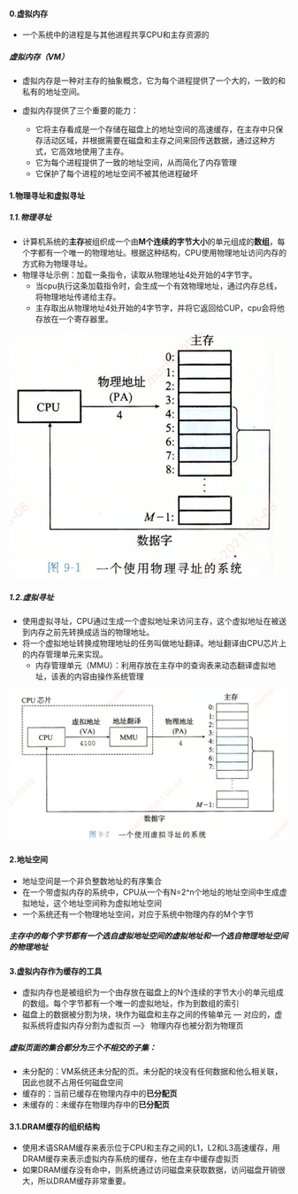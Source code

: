 #### 0.虚拟内存

- 一个系统中的进程是与其他进程共享CPU和主存资源的

##### 虚拟内存（VM）

- 虚拟内存是一种对主存的抽象概念，它为每个进程提供了一个大的，一致的和私有的地址空间。

- 虚拟内存提供了三个重要的能力：
  - 它将主存看成是一个存储在磁盘上的地址空间的高速缓存，在主存中只保存活动区域，并根据需要在磁盘和主存之间来回传送数据，通过这种方式，它高效地使用了主存。
  - 它为每个进程提供了一致的地址空间，从而简化了内存管理
  - 它保护了每个进程的地址空间不被其他进程破坏

#### 1.物理寻址和虚拟寻址

##### 1.1.物理寻址

- 计算机系统的**主存**被组织成一个由**M个连续的字节大小**的单元组成的**数组**，每个字都有一个唯一的物理地址。根据这种结构，CPU使用物理地址访问内存的方式称为物理寻址。
- 物理寻址示例：加载一条指令，读取从物理地址4处开始的4字节字。
  - 当cpu执行这条加载指令时，会生成一个有效物理地址，通过内存总线，将物理地址传递给主存。
  - 主存取出从物理地址4处开始的4字节字，并将它返回给CUP，cpu会将他存放在一个寄存器里。

![01.物理寻址](./res/01.物理寻址.png)

##### 1.2.虚拟寻址

- 使用虚拟寻址，CPU通过生成一个虚拟地址来访问主存，这个虚拟地址在被送到内存之前先转换成适当的物理地址。
- 将一个虚拟地址转换成物理地址的任务叫做地址翻译。地址翻译由CPU芯片上的内存管理单元来实现。
  - 内存管理单元（MMU）：利用存放在主存中的查询表来动态翻译虚拟地址，该表的内容由操作系统管理

![02.虚拟寻址](./res/02.虚拟寻址.png)

#### 2.地址空间

- 地址空间是一个非负整数地址的有序集合
- 在一个带虚拟内存的系统中，CPU从一个有N=2^n个地址的地址空间中生成虚拟地址，这个地址空间称为虚拟地址空间
- 一个系统还有一个物理地址空间，对应于系统中物理内存的M个字节

##### 主存中的每个字节都有一个选自虚拟地址空间的虚拟地址和一个选自物理地址空间的物理地址

#### 3.虚拟内存作为缓存的工具

- 虚拟内存也是被组织为一个由存放在磁盘上的N个连续的字节大小的单元组成的数组。每个字节都有一个唯一的虚拟地址，作为到数组的索引
- 磁盘上的数据被分割为块，块作为磁盘和主存之间的传输单元 — 对应的，虚拟系统将虚拟内存分割为虚拟页 —》 物理内存也被分割为物理页

##### 虚拟页面的集合都分为三个不相交的子集：

- 未分配的：VM系统还未分配的页。未分配的块没有任何数据和他么相关联，因此也就不占用任何磁盘空间
- 缓存的：当前已缓存在物理内存中的**已分配页**
- 未缓存的：未缓存在物理内存中的**已分配页**

#### 3.1.DRAM缓存的组织结构

- 使用术语SRAM缓存来表示位于CPU和主存之间的L1，L2和L3高速缓存，用DRAM缓存来表示虚拟内存系统的缓存，他在主存中缓存虚拟页
- 如果DRAM缓存没有命中，则系统通过访问磁盘来获取数据，访问磁盘开销很大，所以DRAM缓存非常重要。











